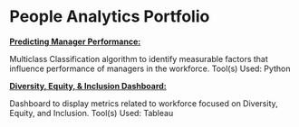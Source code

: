 # People Analytics Portfolio


[**Predicting Manager Performance:**](https://bit.ly/3gb0MGP)

Multiclass Classification algorithm to identify measurable factors that influence performance of managers in the workforce. Tool(s) Used: Python


[**Diversity, Equity, & Inclusion Dashboard:**](https://tabsoft.co/3cV7Uov)

Dashboard to display metrics related to workforce focused on Diversity, Equity, and Inclusion. Tool(s) Used: Tableau




